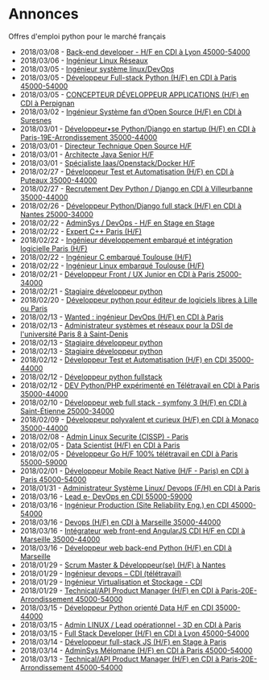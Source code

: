 # Annonces

Offres d'emploi python pour le marché français

* 2018/03/08 - [Back-end developer - H/F en CDI à Lyon 45000-54000](http://www.pyjobs.fr/jobs/details/6084/back-end-developer-h-f-en-cdi-a-lyon-45000-54000 "Back-end developer - H/F en CDI à Lyon 45000-54000")
* 2018/03/06 - [Ingénieur Linux Réseaux](http://www.pyjobs.fr/jobs/details/6083/ingenieur-linux-reseaux "Ingénieur Linux Réseaux")
* 2018/03/05 - [Ingénieur système linux/DevOps](http://www.pyjobs.fr/jobs/details/6082/ingenieur-systeme-linux-devops "Ingénieur système linux/DevOps")
* 2018/03/05 - [Développeur Full-stack Python (H/F) en CDI à Paris 45000-54000](http://www.pyjobs.fr/jobs/details/6080/developpeur-full-stack-python-h-f-en-cdi-a-paris-45000-54000 "Développeur Full-stack Python (H/F) en CDI à Paris 45000-54000")
* 2018/03/05 - [CONCEPTEUR DÉVELOPPEUR APPLICATIONS (H/F) en CDI à Perpignan](http://www.pyjobs.fr/jobs/details/6081/concepteur-developpeur-applications-h-f-en-cdi-a-perpignan "CONCEPTEUR DÉVELOPPEUR APPLICATIONS (H/F) en CDI à Perpignan")
* 2018/03/02 - [Ingénieur Système fan d’Open Source (H/F) en CDI à Suresnes](http://www.pyjobs.fr/jobs/details/6079/ingenieur-systeme-fan-dopen-source-h-f-en-cdi-a-suresnes "Ingénieur Système fan d’Open Source (H/F) en CDI à Suresnes")
* 2018/03/01 - [Développeur•se Python/Django en startup (H/F) en CDI à Paris-19E-Arrondissement 35000-44000](http://www.pyjobs.fr/jobs/details/6078/developpeur-se-python-django-en-startup-h-f-en-cdi-a-paris-19e-arrondissement-35000-44000 "Développeur•se Python/Django en startup (H/F) en CDI à Paris-19E-Arrondissement 35000-44000")
* 2018/03/01 - [Directeur Technique Open Source H/F](http://www.pyjobs.fr/jobs/details/6077/directeur-technique-open-source-h-f "Directeur Technique Open Source H/F")
* 2018/03/01 - [Architecte Java Senior H/F](http://www.pyjobs.fr/jobs/details/6076/architecte-java-senior-h-f "Architecte Java Senior H/F")
* 2018/03/01 - [Spécialiste Iaas/Openstack/Docker H/F](http://www.pyjobs.fr/jobs/details/6075/specialiste-iaas-openstack-docker-h-f "Spécialiste Iaas/Openstack/Docker H/F")
* 2018/02/27 - [Développeur Test et Automatisation (H/F) en CDI à Puteaux 35000-44000](http://www.pyjobs.fr/jobs/details/6073/developpeur-test-et-automatisation-h-f-en-cdi-a-puteaux-35000-44000 "Développeur Test et Automatisation (H/F) en CDI à Puteaux 35000-44000")
* 2018/02/27 - [Recrutement Dev Python / Django en CDI à Villeurbanne 35000-44000](http://www.pyjobs.fr/jobs/details/6074/recrutement-dev-python-django-en-cdi-a-villeurbanne-35000-44000 "Recrutement Dev Python / Django en CDI à Villeurbanne 35000-44000")
* 2018/02/26 - [Développeur Python/Django full stack (H/F) en CDI à Nantes 25000-34000](http://www.pyjobs.fr/jobs/details/6072/developpeur-python-django-full-stack-h-f-en-cdi-a-nantes-25000-34000 "Développeur Python/Django full stack (H/F) en CDI à Nantes 25000-34000")
* 2018/02/22 - [AdminSys / DevOps - H/F en Stage en Stage](http://www.pyjobs.fr/jobs/details/6071/adminsys-devops-h-f-en-stage-en-stage "AdminSys / DevOps - H/F en Stage en Stage")
* 2018/02/22 - [Expert C++ Paris (H/F)](http://www.pyjobs.fr/jobs/details/6068/expert-c-paris-h-f "Expert C++ Paris (H/F)")
* 2018/02/22 - [Ingénieur développement embarqué et intégration logicielle Paris (H/F)](http://www.pyjobs.fr/jobs/details/6069/ingenieur-developpement-embarque-et-integration-logicielle-paris-h-f "Ingénieur développement embarqué et intégration logicielle Paris (H/F)")
* 2018/02/22 - [Ingénieur C embarqué Toulouse (H/F)](http://www.pyjobs.fr/jobs/details/6070/ingenieur-c-embarque-toulouse-h-f "Ingénieur C embarqué Toulouse (H/F)")
* 2018/02/22 - [Ingénieur Linux embarqué Toulouse (H/F)](http://www.pyjobs.fr/jobs/details/6067/ingenieur-linux-embarque-toulouse-h-f "Ingénieur Linux embarqué Toulouse (H/F)")
* 2018/02/21 - [Développeur Front / UX Junior en CDI à Paris 25000-34000](http://www.pyjobs.fr/jobs/details/6066/developpeur-front-ux-junior-en-cdi-a-paris-25000-34000 "Développeur Front / UX Junior en CDI à Paris 25000-34000")
* 2018/02/21 - [Stagiaire développeur python](http://www.pyjobs.fr/jobs/details/6065/stagiaire-developpeur-python "Stagiaire développeur python")
* 2018/02/20 - [Développeur python pour éditeur de logiciels libres à Lille ou Paris](http://www.pyjobs.fr/jobs/details/6064/developpeur-python-pour-editeur-de-logiciels-libres-a-lille-ou-paris "Développeur python pour éditeur de logiciels libres à Lille ou Paris")
* 2018/02/13 - [Wanted : ingénieur DevOps (H/F) en CDI à Paris](http://www.pyjobs.fr/jobs/details/6063/wanted-ingenieur-devops-h-f-en-cdi-a-paris "Wanted : ingénieur DevOps (H/F) en CDI à Paris")
* 2018/02/13 - [Administrateur systèmes et réseaux pour la DSI de l'université Paris 8 à Saint-Denis](http://www.pyjobs.fr/jobs/details/6062/administrateur-systemes-et-reseaux-pour-la-dsi-de-luniversite-paris-8-a-saint-denis "Administrateur systèmes et réseaux pour la DSI de l'université Paris 8 à Saint-Denis")
* 2018/02/13 - [Stagiaire développeur python](http://www.pyjobs.fr/jobs/details/6061/stagiaire-developpeur-python "Stagiaire développeur python")
* 2018/02/13 - [Stagiaire développeur python](http://www.pyjobs.fr/jobs/details/6060/stagiaire-developpeur-python "Stagiaire développeur python")
* 2018/02/12 - [Développeur Test et Automatisation (H/F) en CDI 35000-44000](http://www.pyjobs.fr/jobs/details/6059/developpeur-test-et-automatisation-h-f-en-cdi-35000-44000 "Développeur Test et Automatisation (H/F) en CDI 35000-44000")
* 2018/02/12 - [Développeur python fullstack](http://www.pyjobs.fr/jobs/details/6058/developpeur-python-fullstack "Développeur python fullstack")
* 2018/02/12 - [DEV Python/PHP expérimenté en Télétravail en CDI à Paris 35000-44000](http://www.pyjobs.fr/jobs/details/6057/dev-python-php-experimente-en-teletravail-en-cdi-a-paris-35000-44000 "DEV Python/PHP expérimenté en Télétravail en CDI à Paris 35000-44000")
* 2018/02/10 - [Développeur web full stack - symfony 3 (H/F) en CDI à Saint-Étienne 25000-34000](http://www.pyjobs.fr/jobs/details/6056/developpeur-web-full-stack-symfony-3-h-f-en-cdi-a-saint-etienne-25000-34000 "Développeur web full stack - symfony 3 (H/F) en CDI à Saint-Étienne 25000-34000")
* 2018/02/09 - [Développeur polyvalent et curieux (H/F) en CDI à Monaco 35000-44000](http://www.pyjobs.fr/jobs/details/6055/developpeur-polyvalent-et-curieux-h-f-en-cdi-a-monaco-35000-44000 "Développeur polyvalent et curieux (H/F) en CDI à Monaco 35000-44000")
* 2018/02/08 - [Admin Linux Securite (CISSP) - Paris](http://www.pyjobs.fr/jobs/details/6054/admin-linux-securite-cissp-paris "Admin Linux Securite (CISSP) - Paris")
* 2018/02/05 - [Data Scientist (H/F) en CDI à Paris](http://www.pyjobs.fr/jobs/details/6053/data-scientist-h-f-en-cdi-a-paris "Data Scientist (H/F) en CDI à Paris")
* 2018/02/05 - [Développeur Go H/F 100% télétravail en CDI à Paris 55000-59000](http://www.pyjobs.fr/jobs/details/6052/developpeur-go-h-f-100-teletravail-en-cdi-a-paris-55000-59000 "Développeur Go H/F 100% télétravail en CDI à Paris 55000-59000")
* 2018/02/01 - [Développeur Mobile React Native (H/F - Paris) en CDI à Paris 45000-54000](http://www.pyjobs.fr/jobs/details/6051/developpeur-mobile-react-native-h-f-paris-en-cdi-a-paris-45000-54000 "Développeur Mobile React Native (H/F - Paris) en CDI à Paris 45000-54000")
* 2018/01/31 - [Administrateur Système Linux/ Devops (F/H) en CDI à Paris](http://www.pyjobs.fr/jobs/details/6050/administrateur-systeme-linux-devops-f-h-en-cdi-a-paris "Administrateur Système Linux/ Devops (F/H) en CDI à Paris")
* 2018/03/16 - [Lead e- DevOps en CDI 55000-59000](http://www.pyjobs.fr/jobs/details/6095/lead-e-devops-en-cdi-55000-59000 "Lead e- DevOps en CDI 55000-59000")
* 2018/03/16 - [Ingénieur Production (Site Reliability Eng.) en CDI 45000-54000](http://www.pyjobs.fr/jobs/details/6099/ingenieur-production-site-reliability-eng-en-cdi-45000-54000 "Ingénieur Production (Site Reliability Eng.) en CDI 45000-54000")
* 2018/03/16 - [Devops (H/F) en CDI à Marseille 35000-44000](http://www.pyjobs.fr/jobs/details/6098/devops-h-f-en-cdi-a-marseille-35000-44000 "Devops (H/F) en CDI à Marseille 35000-44000")
* 2018/03/16 - [Intégrateur web front-end AngularJS CDI H/F en CDI à Marseille 35000-44000](http://www.pyjobs.fr/jobs/details/6097/integrateur-web-front-end-angularjs-cdi-h-f-en-cdi-a-marseille-35000-44000 "Intégrateur web front-end AngularJS CDI H/F en CDI à Marseille 35000-44000")
* 2018/03/16 - [Développeur web back-end Python (H/F) en CDI à Marseille](http://www.pyjobs.fr/jobs/details/6096/developpeur-web-back-end-python-h-f-en-cdi-a-marseille "Développeur web back-end Python (H/F) en CDI à Marseille")
* 2018/01/29 - [Scrum Master & Développeur(se) (H/F) à Nantes](http://www.pyjobs.fr/jobs/details/6047/scrum-master-developpeur-se-h-f-a-nantes "Scrum Master & Développeur(se) (H/F) à Nantes")
* 2018/01/29 - [Ingénieur devops – CDI (télétravail)](http://www.pyjobs.fr/jobs/details/6046/ingenieur-devops-cdi-teletravail "Ingénieur devops – CDI (télétravail)")
* 2018/01/29 - [Ingénieur Virtualisation et Stockage - CDI](http://www.pyjobs.fr/jobs/details/6044/ingenieur-virtualisation-et-stockage-cdi "Ingénieur Virtualisation et Stockage - CDI")
* 2018/01/29 - [Technical/API Product Manager (H/F) en CDI à Paris-20E-Arrondissement 45000-54000](http://www.pyjobs.fr/jobs/details/6045/technical-api-product-manager-h-f-en-cdi-a-paris-20e-arrondissement-45000-54000 "Technical/API Product Manager (H/F) en CDI à Paris-20E-Arrondissement 45000-54000")
* 2018/03/15 - [Développeur Python orienté Data H/F en CDI 35000-44000](http://www.pyjobs.fr/jobs/details/6093/developpeur-python-oriente-data-h-f-en-cdi-35000-44000 "Développeur Python orienté Data H/F en CDI 35000-44000")
* 2018/03/15 - [Admin LINUX / Lead opérationnel - 3D en CDI à Paris](http://www.pyjobs.fr/jobs/details/6094/admin-linux-lead-operationnel-3d-en-cdi-a-paris "Admin LINUX / Lead opérationnel - 3D en CDI à Paris")
* 2018/03/15 - [Full Stack Developer (H/F) en CDI à Lyon 45000-54000](http://www.pyjobs.fr/jobs/details/6092/full-stack-developer-h-f-en-cdi-a-lyon-45000-54000 "Full Stack Developer (H/F) en CDI à Lyon 45000-54000")
* 2018/03/14 - [Développeur full-stack JS (H/F) en Stage à Paris](http://www.pyjobs.fr/jobs/details/6091/developpeur-full-stack-js-h-f-en-stage-a-paris "Développeur full-stack JS (H/F) en Stage à Paris")
* 2018/03/14 - [AdminSys Mélomane (H/F) en CDI à Paris 45000-54000](http://www.pyjobs.fr/jobs/details/6090/adminsys-melomane-h-f-en-cdi-a-paris-45000-54000 "AdminSys Mélomane (H/F) en CDI à Paris 45000-54000")
* 2018/03/13 - [Technical/API Product Manager (H/F) en CDI à Paris-20E-Arrondissement 45000-54000](http://www.pyjobs.fr/jobs/details/6089/technical-api-product-manager-h-f-en-cdi-a-paris-20e-arrondissement-45000-54000 "Technical/API Product Manager (H/F) en CDI à Paris-20E-Arrondissement 45000-54000")


